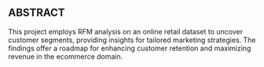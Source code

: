 ## ABSTRACT
This project employs RFM analysis on an online retail 
dataset to uncover customer segments, providing 
insights for tailored marketing strategies. The 
findings offer a roadmap for enhancing customer 
retention and maximizing revenue in the ecommerce 
domain.
